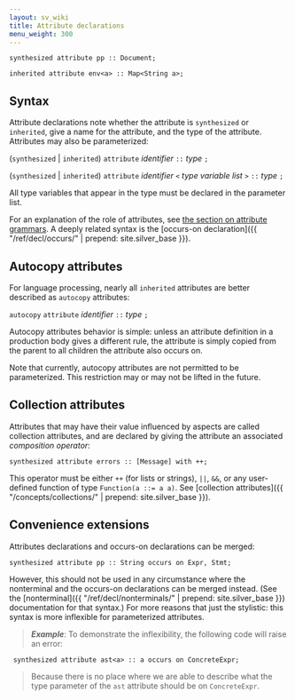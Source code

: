 ```yaml
---
layout: sv_wiki
title: Attribute declarations
menu_weight: 300
---
```



```
synthesized attribute pp :: Document;

inherited attribute env<a> :: Map<String a>;
```

## Syntax

Attribute declarations note whether the attribute is `synthesized` or `inherited`, give a name for the attribute, and the type of the attribute.  Attributes may also be parameterized:

(`synthesized` | `inherited`) `attribute` _identifier_ `::` _type_ `;`

(`synthesized` | `inherited`) `attribute` _identifier_ `<` _type variable list_ `>` `::` _type_ `;`

All type variables that appear in the type must be declared in the parameter list.

For an explanation of the role of attributes, see [the section on attribute grammars](Concept_AttributeGrammars.md).  A deeply related syntax is the [occurs-on declaration]({{ "/ref/decl/occurs/" | prepend: site.silver_base }}).

## Autocopy attributes

For language processing, nearly all `inherited` attributes are better described as `autocopy` attributes:

`autocopy` `attribute` _identifier_ `::` _type_ `;`

Autocopy attributes behavior is simple: unless an attribute definition in a production body gives a different rule, the attribute is simply copied from the parent to all children the attribute also occurs on.

Note that currently, autocopy attributes are not permitted to be parameterized. This restriction may or may not be lifted in the future.

## Collection attributes

Attributes that may have their value influenced by aspects are called collection attributes, and are declared by giving the attribute an associated _composition operator_:

```
synthesized attribute errors :: [Message] with ++;
```

This operator must be either `++` (for lists or strings), `||`, `&&`, or any user-defined function of type `Function(a ::= a a)`.  See [collection attributes]({{ "/concepts/collections/" | prepend: site.silver_base }}).

## Convenience extensions

Attributes declarations and occurs-on declarations can be merged:

```
synthesized attribute pp :: String occurs on Expr, Stmt;
```

However, this should not be used in any circumstance where the nonterminal and the occurs-on declarations can be merged instead. (See the [nonterminal]({{ "/ref/decl/nonterminals/" | prepend: site.silver_base }}) documentation for that syntax.) For more reasons that just the stylistic: this syntax is more inflexible for parameterized attributes.

> _**Example**_: To demonstrate the inflexibility, the following code will raise an error:
```
 synthesized attribute ast<a> :: a occurs on ConcreteExpr;
```
> Because there is no place where we are able to describe what the type parameter of the `ast` attribute should be on `ConcreteExpr`.
